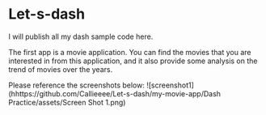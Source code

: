 # Let-s-dash
I will publish all my dash sample code here. 

The first app is a movie application. You can find the movies that you are interested in from this application, and it also provide some analysis on the trend of movies over the years.

Please reference the screenshots below:
![screenshot1](hhttps://github.com/Callieeee/Let-s-dash/my-movie-app/Dash Practice/assets/Screen Shot 1.png)

